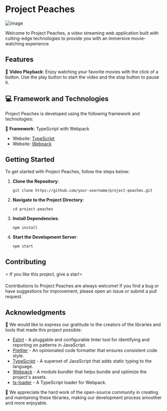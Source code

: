 #  Project Peaches 

<img>![image](https://github.com/naiaragabriela/project-peaches/assets/126898837/021d4ada-c314-4137-9335-7c9ca1564c3e)</img>

Welcome to Project Peaches, a video streaming web application built with cutting-edge technologies to provide you with an immersive movie-watching experience.

## Features

🎥 **Video Playback**: Enjoy watching your favorite movies with the click of a button. Use the play button to start the video and the stop button to pause it.

## 💻 Framework and Technologies

Project Peaches is developed using the following framework and technologies:

🔧 **Framework**: TypeScript with Webpack
  - Website: [TypeScript](https://www.typescriptlang.org/)
  - Website: [Webpack](https://webpack.js.org/)

## Getting Started

To get started with Project Peaches, follow the steps below:

1. **Clone the Repository**:
   ```
   git clone https://github.com/your-username/project-peaches.git
   ```
2. **Navigate to the Project Directory**:
   ```
   cd project-peaches
   ```
3. **Install Dependencies**:
   ```
   npm install
   ```
4. **Start the Development Server**:
   ```
   npm start
   ```

## Contributing

⭐ If you like this project, give a star!⭐

 Contributions to Project Peaches are always welcome! If you find a bug or have suggestions for improvement, please open an issue or submit a pull request. 


## Acknowledgments

🙏 We would like to express our gratitude to the creators of the libraries and tools that made this project possible:

- [Eslint](https://eslint.org/) - A pluggable and configurable linter tool for identifying and reporting on patterns in JavaScript.
- [Prettier](https://prettier.io/) - An opinionated code formatter that ensures consistent code style.
- [TypeScript](https://www.typescriptlang.org/) - A superset of JavaScript that adds static typing to the language.
- [Webpack](https://webpack.js.org/) - A module bundler that helps bundle and optimize the project's assets.
- [ts-loader](https://www.npmjs.com/package/ts-loader) - A TypeScript loader for Webpack.

🚀 We appreciate the hard work of the open-source community in creating and maintaining these libraries, making our development process smoother and more enjoyable.
